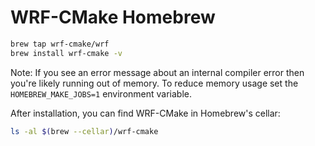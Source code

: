 # WRF-CMake Homebrew

```sh
brew tap wrf-cmake/wrf
brew install wrf-cmake -v
```

Note: If you see an error message about an internal compiler error then you're likely running out of memory.
To reduce memory usage set the `HOMEBREW_MAKE_JOBS=1` environment variable.

After installation, you can find WRF-CMake in Homebrew's cellar:
```sh
ls -al $(brew --cellar)/wrf-cmake
```
